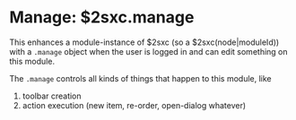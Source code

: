 ﻿
# Manage: $2sxc.manage

This enhances a module-instance of $2sxc (so a $2sxc(node|moduleId)) with a `.manage` object when the user is logged in and can edit something on this module. 

The `.manage` controls all kinds of things that happen to this module, like

1. toolbar creation
1. action execution (new item, re-order, open-dialog whatever)
